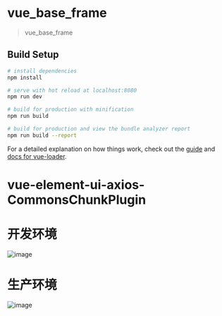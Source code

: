 # vue_base_frame

> vue_base_frame

## Build Setup

``` bash
# install dependencies
npm install

# serve with hot reload at localhost:8080
npm run dev

# build for production with minification
npm run build

# build for production and view the bundle analyzer report
npm run build --report
```

For a detailed explanation on how things work, check out the [guide](http://vuejs-templates.github.io/webpack/) and [docs for vue-loader](http://vuejs.github.io/vue-loader).
# vue-element-ui-axios-CommonsChunkPlugin

# 开发环境
![image](https://github.com/zfdai/vue-element-ui2.0-axios-CommonsChunkPlugin/blob/tree/master/screenshots/dev.png)
# 生产环境
![image](https://github.com/zfdai/vue-element-ui2.0-axios-CommonsChunkPlugin/blob/tree/master/screenshots/prod.png)
